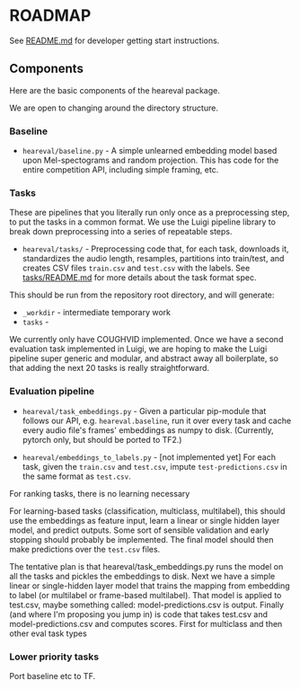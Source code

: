 # ROADMAP

See [README.md](README.md) for developer getting start instructions.

## Components

Here are the basic components of the heareval package.

We are open to changing around the directory structure.

### Baseline

* `heareval/baseline.py` - A simple unlearned embedding model based
upon Mel-spectograms and random projection. This has code for the
entire competition API, including simple framing, etc.

### Tasks

These are pipelines that you literally run only once as a preprocessing
step, to put the tasks in a common format. We use the Luigi pipeline
library to break down preprocessing into a series of repeatable
steps.

* `heareval/tasks/` - Preprocessing code that, for each task,
downloads it, standardizes the audio length, resamples, partitions
into train/test, and creates CSV files `train.csv` and `test.csv`
with the labels. See [tasks/README.md](tasks/README.md) for more
details about the task format spec.

This should be run from the repository root directory, and will generate:
* `_workdir` - intermediate temporary work
* `tasks` - 


We currently only have COUGHVID implemented. Once we have a second
evaluation task implemented in Luigi, we are hoping to make the
Luigi pipeline super generic and modular, and abstract away all
boilerplate, so that adding the next 20 tasks is really straightforward.

### Evaluation pipeline

* `heareval/task_embeddings.py` - Given a particular pip-module
that follows our API, e.g. `heareval.baseline`, run it over every
task and cache every audio file's frames' embeddings as numpy to
disk. (Currently, pytorch only, but should be ported to TF2.)

* `heareval/embeddings_to_labels.py` - [not implemented yet] For
each task, given the `train.csv` and `test.csv`, impute
`test-predictions.csv` in the same format as `test.csv`.

For ranking tasks, there is no learning necessary

For learning-based tasks (classification, multiclass, multilabel),
this should use the embeddings as feature input, learn a linear or
single hidden layer model, and predict outputs. Some sort of sensible
validation and early stopping should probably be implemented. The
final model should then make predictions over the `test.csv` files.


The tentative plan is that heareval/task_embeddings.py runs the model on all the tasks and pickles the embeddings to disk.
Next we have a simple linear or single-hidden layer model that trains the mapping from embedding to label (or multilabel or frame-based multilabel).
That model is applied to test.csv, maybe something called: model-predictions.csv is output.
Finally (and where I'm proposing you jump in) is code that takes test.csv and model-predictions.csv and computes scores. First for multiclass and then other eval task types


### Lower priority tasks

Port baseline etc to TF.
